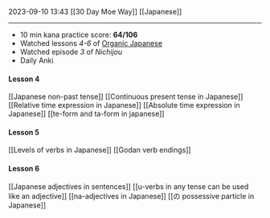 2023-09-10 13:43
[[30 Day Moe Way]] [[Japanese]]
___
* 10 min kana practice score: **64/106**
* Watched lessons *4-6* of [Organic Japanese](https://www.youtube.com/playlist?list=PLg9uYxuZf8x_A-vcqqyOFZu06WlhnypWj)
* Watched episode *3* of *Nichijou*
* Daily Anki
#### Lesson 4
[[Japanese non-past tense]]
[[Continuous present tense in Japanese]]
[[Relative time expression in Japanese]]
[[Absolute time expression in Japanese]]
[[te-form and ta-form in japanese]]
#### Lesson 5
[[Levels of verbs in Japanese]]
[[Godan verb endings]]
#### Lesson 6
[[Japanese adjectives in sentences]]
[[u-verbs in any tense can be used like an adjective]]
[[na-adjectives in Japanese]]
[[の possessive particle in Japanese]]
